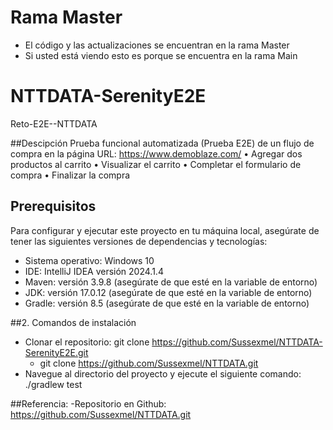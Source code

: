 # **Rama Master**
- El código y las actualizaciones se encuentran en la rama Master
- Si usted está viendo esto es porque se encuentra en la rama Main
  
# NTTDATA-SerenityE2E
Reto-E2E--NTTDATA

##Descipción
Prueba funcional automatizada (Prueba E2E) de un flujo de compra en la página
URL: https://www.demoblaze.com/
• Agregar dos productos al carrito
• Visualizar el carrito
• Completar el formulario de compra
• Finalizar la compra

## Prerequisitos
Para configurar y ejecutar este proyecto en tu máquina local, asegúrate de tener las siguientes versiones de dependencias y tecnologías:

- Sistema operativo: Windows 10
- IDE: IntelliJ IDEA versión 2024.1.4
- Maven: versión 3.9.8 (asegúrate de que esté en la variable de entorno)
- JDK: versión 17.0.12 (asegúrate de que esté en la variable de entorno)
- Gradle: versión 8.5 (asegúrate de que esté en la variable de entorno)

##2. Comandos de instalación
- Clonar el repositorio: git clone https://github.com/Sussexmel/NTTDATA-SerenityE2E.git
    - git clone https://github.com/Sussexmel/NTTDATA.git
- Navegue al directorio del proyecto y ejecute el siguiente comando: ./gradlew test
  

##Referencia:
-Repositorio en Github: https://github.com/Sussexmel/NTTDATA.git
